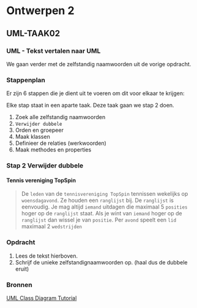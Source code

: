 # Ontwerpen 2

## UML-TAAK02

### UML - Tekst vertalen naar UML

We gaan verder met de zelfstandig naamwoorden uit de vorige opdracht.

### Stappenplan

Er zijn 6 stappen die je dient uit te voeren om dit voor elkaar te krijgen:

Elke stap staat in een aparte taak. Deze taak gaan we stap 2 doen.

1. Zoek alle zelfstandig naamwoorden
2. `Verwijder dubbele`
3. Orden en groepeer
4. Maak klassen
5. Definieer de relaties (werkwoorden)
6. Maak methodes en properties

### Stap 2 Verwijder dubbele

#### Tennis vereniging TopSpin

> De `leden` van de `tennisvereniging TopSpin` tennissen wekelijks op `woensdagavond`. Ze houden een `ranglijst` bij. De `ranglijst` is eenvoudig. Je mag altijd `iemand` uitdagen die maximaal 5 `posities` hoger op de `ranglijst` staat. Als je wint van `iemand` hoger op de `ranglijst` dan wissel je van `positie`. Per `avond` speelt een `lid` maximaal 2 `wedstrijden`

### Opdracht

1. Lees de tekst hierboven.
2. Schrijf de unieke zelfstandignaamwoorden op. (haal dus de dubbele eruit)

### Bronnen

[UML Class Diagram Tutorial](https://youtu.be/UI6lqHOVHic)
